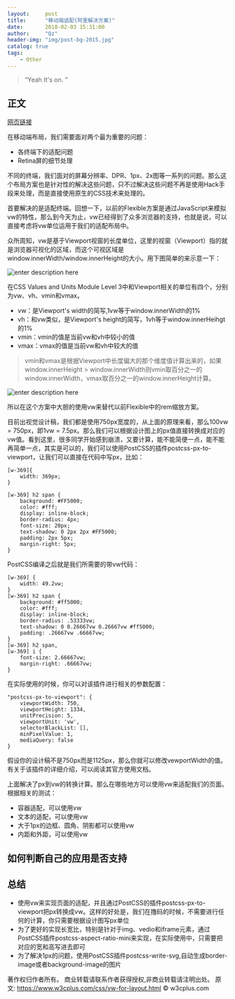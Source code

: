 ```yaml
---
layout:     post
title:      "移动端适配(阿里解决方案)"
date:       2018-02-03 15:31:00
author:     "Qz"
header-img: "img/post-bg-2015.jpg"
catalog: true
tags:
    - Other
---
```


> “Yeah It's on. ”


## 正文
[网页链接](https://www.w3cplus.com/css/vw-for-layout.html)

在移动端布局，我们需要面对两个最为重要的问题：

* 各终端下的适配问题
* Retina屏的细节处理

不同的终端，我们面对的屏幕分辨率、DPR、1px、2x图等一系列的问题。那么这个布局方案也是针对性的解决这些问题，只不过解决这些问题不再是使用Hack手段来处理，而是直接使用原生的CSS技术来处理的。


首要解决的是适配终端。回想一下，以前的Flexible方案是通过JavaScript来模拟vw的特性，那么到今天为止，vw已经得到了众多浏览器的支持，也就是说，可以直接考虑将vw单位运用于我们的适配布局中。

众所周知，vw是基于Viewport视窗的长度单位，这里的视窗（Viewport）指的就是浏览器可视化的区域，而这个可视区域是window.innerWidth/window.innerHeight的大小。用下图简单的来示意一下：


![enter description here][1]



在CSS Values and Units Module Level 3中和Viewport相关的单位有四个，分别为vw、vh、vmin和vmax。

* vw：是Viewport's width的简写,1vw等于window.innerWidth的1%
* vh：和vw类似，是Viewport's height的简写，1vh等于window.innerHeihgt的1%
* vmin：vmin的值是当前vw和vh中较小的值
* vmax：vmax的值是当前vw和vh中较大的值


>vmin和vmax是根据Viewport中长度偏大的那个维度值计算出来的，如果window.innerHeight > window.innerWidth则vmin取百分之一的window.innerWidth，vmax取百分之一的window.innerHeight计算。


![enter description here][2]


所以在这个方案中大胆的使用vw来替代以前Flexible中的rem缩放方案。



目前出视觉设计稿，我们都是使用750px宽度的，从上面的原理来看，那么100vw = 750px，即1vw = 7.5px。那么我们可以根据设计图上的px值直接转换成对应的vw值。看到这里，很多同学开始感到崩溃，又要计算，能不能简便一点，能不能再简单一点，其实是可以的，我们可以使用PostCSS的插件postcss-px-to-viewport，让我们可以直接在代码中写px，比如：
```
[w-369]{
    width: 369px;
}

[w-369] h2 span {
    background: #FF5000;
    color: #fff;
    display: inline-block;
    border-radius: 4px;
    font-size: 20px;
    text-shadow: 0 2px 2px #FF5000;
    padding: 2px 5px;
    margin-right: 5px;
}
```
PostCSS编译之后就是我们所需要的带vw代码：
```
[w-369] {
    width: 49.2vw;
}
[w-369] h2 span {
    background: #ff5000;
    color: #fff;
    display: inline-block;
    border-radius: .53333vw;
    text-shadow: 0 0.26667vw 0.26667vw #ff5000;
    padding: .26667vw .66667vw;
}
[w-369] h2 span,
[w-369] i {
    font-size: 2.66667vw;
    margin-right: .66667vw;
}
```
在实际使用的时候，你可以对该插件进行相关的参数配置：
```
"postcss-px-to-viewport": {
    viewportWidth: 750,
    viewportHeight: 1334,
    unitPrecision: 5,
    viewportUnit: 'vw',
    selectorBlackList: [],
    minPixelValue: 1,
    mediaQuery: false
}
```





假设你的设计稿不是750px而是1125px，那么你就可以修改vewportWidth的值。有关于该插件的详细介绍，可以阅读其官方使用文档。

上面解决了px到vw的转换计算。那么在哪些地方可以使用vw来适配我们的页面。根据相关的测试：
* 容器适配，可以使用vw
* 文本的适配，可以使用vw
* 大于1px的边框、圆角、阴影都可以使用vw
* 内距和外距，可以使用vw



## 如何判断自己的应用是否支持



## 总结
* 使用vw来实现页面的适配，并且通过PostCSS的插件postcss-px-to-viewport把px转换成vw。这样的好处是，我们在撸码的时候，不需要进行任何的计算，你只需要根据设计图写px单位
* 为了更好的实现长宽比，特别是针对于img、vedio和iframe元素，通过PostCSS插件postcss-aspect-ratio-mini来实现，在实际使用中，只需要把对应的宽和高写进去即可
* 为了解决1px的问题，使用PostCSS插件postcss-write-svg,自动生成border-image或者background-image的图片




著作权归作者所有。
商业转载请联系作者获得授权,非商业转载请注明出处。
原文: https://www.w3cplus.com/css/vw-for-layout.html © w3cplus.com


  [1]: https://www.w3cplus.com/sites/default/files/blogs/2017/1707/vw-layout-4.png
  [2]: https://www.w3cplus.com/sites/default/files/blogs/2017/1707/vw-layout-5.png
  [3]: https://www.w3cplus.com/sites/default/files/blogs/2017/1707/vw-layout-6.png